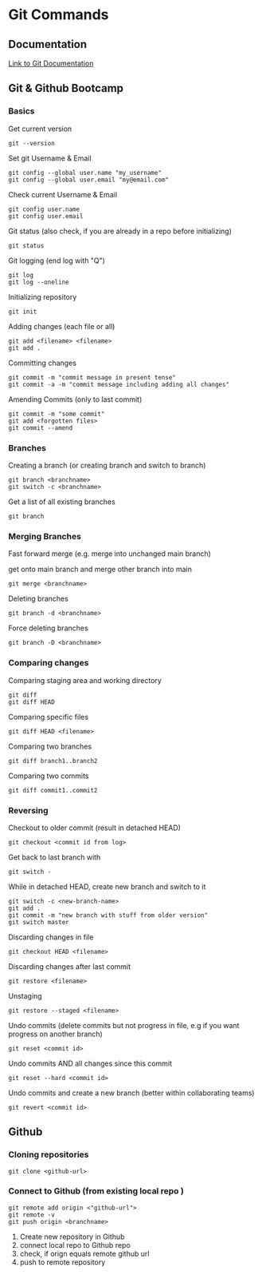 # Git Commands

## Documentation

[Link to Git Documentation](https://git-scm.com/docs "Docs on official git documentation page")

## Git & Github Bootcamp

### Basics

Get current version

    git --version

Set git Username & Email

    git config --global user.name "my_username"
    git config --global user.email "my@email.com"

Check current Username & Email

    git config user.name
    git config user.email

Git status (also check, if you are already in a repo before initializing)

    git status

Git logging  (end log with "Q")

    git log
    git log --oneline

Initializing repository

    git init

Adding changes (each file or all)

    git add <filename> <filename>
    git add .

Committing changes

    git commit -m "commit message in present tense"
    git commit -a -m "commit message including adding all changes"


Amending Commits (only to last commit)

    git commit -m "some commit"
    git add <forgotten files>
    git commit --amend

### Branches

Creating a branch (or creating branch and switch to branch)

    git branch <branchname>
    git switch -c <branchname>

Get a list of all existing branches

    git branch


### Merging Branches

Fast forward merge (e.g. merge into unchanged main branch)

get onto main branch and merge other branch into main

    git merge <branchname>

Deleting branches

    git branch -d <branchname>

Force deleting branches    

    git branch -D <branchname>

### Comparing changes

Comparing staging area and working directory

    git diff
    git diff HEAD

Comparing specific files 

    git diff HEAD <filename>

Comparing two branches

    git diff branch1..branch2

Comparing two commits

    git diff commit1..commit2

### Reversing 

Checkout to older commit (result in detached HEAD)

    git checkout <commit id from log>

Get back to last branch with 

    git switch -

While in detached HEAD, create new branch and switch to it

    git switch -c <new-branch-name>
    git add . 
    git commit -m "new branch with stuff from older version"
    git switch master

Discarding changes in file 

    git checkout HEAD <filename>

Discarding changes after last commit

    git restore <filename>

Unstaging 

    git restore --staged <filename>

Undo commits (delete commits but not progress in file, e.g if you want progress on another branch)

    git reset <commit id>

Undo commits AND all changes since this commit

    git reset --hard <commit id>

Undo commits and create a new branch (better within collaborating teams)

    git revert <commit id>


## Github

### Cloning repositories

    git clone <github-url>

### Connect to Github (from existing local repo )

    git remote add origin <"github-url">
    git remote -v
    git push origin <branchname>


1. Create new repository in Github
2. connect local repo to Github repo
3. check, if orign equals remote github url
4. push to remote repository







